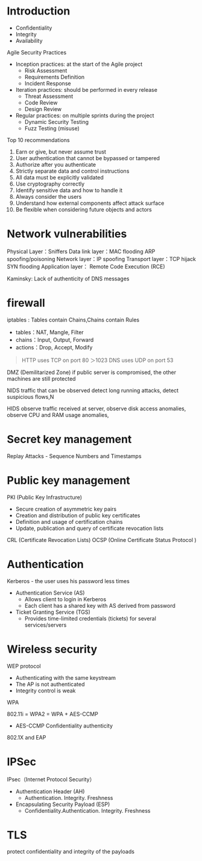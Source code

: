 

# Introduction

* Confidentiality 
* Integrity 
* Availability


Agile Security Practices
* Inception practices: at the start of the Agile project
	* Risk Assessment
	* Requirements Definition
	* Incident Response 
* Iteration practices: should be performed in every release
	* Threat Assessment
	* Code Review
	* Design Review
* Regular practices: on multiple sprints during the project
	* Dynamic Security Testing
	* Fuzz Testing (misuse)


Top 10 recommendations 
1. Earn or give, but never assume trust 
2. User authentication that cannot be bypassed or tampered 
3. Authorize after you authenticate 
4. Strictly separate data and control instructions 
5. All data must be explicitly validated 
6. Use cryptography correctly 
7. Identify sensitive data and how to handle it 
8. Always consider the users 
9. Understand how external components affect attack surface 
10. Be flexible when considering future objects and actors






# Network vulnerabilities

Physical Layer：Sniffers
Data link layer：MAC flooding  ARP spoofing/poisoning
Network layer：IP spoofing
Transport layer：TCP hijack  SYN flooding
Application layer： Remote Code Execution (RCE)


Kaminsky: Lack of authenticity of DNS messages



# firewall

iptables : Tables contain Chains,Chains contain Rules
* tables：NAT, Mangle, Filter
* chains：Input, Output, Forward
* actions：Drop, Accept, Modify



> HTTP uses TCP on port 80
> ＞1023
> DNS uses UDP on port 53






DMZ (Demilitarized Zone) 
if public server is compromised, the other machines are still protected

NIDS
traffic that can be observed
detect long running attacks, detect suspicious flows,N

HIDS
observe traffic received at server, observe disk access anomalies, observe CPU and RAM usage anomalies,



# Secret key management

Replay Attacks - Sequence Numbers and Timestamps




# Public key management

PKI (Public Key Infrastructure)
* Secure creation of asymmetric key pairs
* Creation and distribution of public key certificates
* Definition and usage of certification chains
* Update, publication and query of certificate revocation lists


CRL (Certificate Revocation Lists)
OCSP (Online Certificate Status Protocol )






# Authentication
Kerberos - the user uses his password less times
* Authentication Service (AS) 
	* Allows client to login in Kerberos
	* Each client has a shared key with AS derived from password
* Ticket Granting Service (TGS)
	* Provides time-limited credentials (tickets) for several services/servers




# Wireless security
WEP protocol
* Authenticating with the same keystream
* The AP is not authenticated
* Integrity control is weak


WPA


802.11i = WPA2 = WPA + AES-CCMP
* AES-CCMP Confidentiality authenticity


802.1X and EAP



# IPSec


IPsec（Internet Protocol Security）
* Authentication Header (AH)
	* Authentication. Integrity. Freshness
* Encapsulating Security Payload (ESP)
	* Confidentiality.Authentication. Integrity. Freshness


# TLS

protect confidentiality and integrity of the payloads









